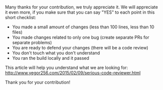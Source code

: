 Many thanks for your contribution, we truly appreciate it. We will appreciate it even more, if you make sure that you can say "YES" to each point in this short checklist:

  - You made a small amount of changes (less than 100 lines, less than 10 files)
  - You made changes related to only one bug (create separate PRs for separate problems)
  - You are ready to defend your changes (there will be a code review)
  - You don't touch what you don't understand
  - You ran the build locally and it passed

This article will help you understand what we are looking for: http://www.yegor256.com/2015/02/09/serious-code-reviewer.html

Thank you for your contribution!
